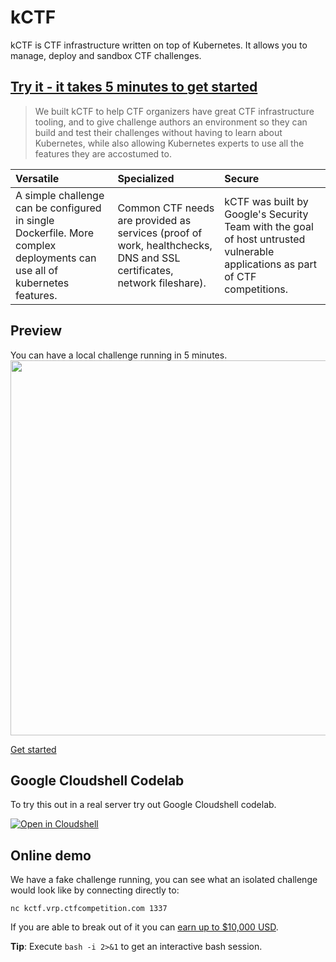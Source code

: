 # kCTF

kCTF is CTF infrastructure written on top of Kubernetes. It allows you to manage, deploy and sandbox CTF challenges.

## [Try it - it takes 5 minutes to get started](local-testing.md)

> We built kCTF to help CTF organizers have great CTF infrastructure tooling, and to give challenge authors an environment so they can build and test their challenges without having to learn about Kubernetes, while also allowing Kubernetes experts to use all the features they are accostumed to.


| **Versatile** | **Specialized** | **Secure** |
|:--------------|:----------------|:-----------|
| A simple challenge can be configured in single Dockerfile. More complex deployments can use all of kubernetes features. | Common CTF needs are provided as services (proof of work, healthchecks, DNS and SSL certificates, network fileshare). | kCTF was built by Google's Security Team with the goal of host untrusted vulnerable applications as part of CTF competitions. |

## Preview
You can have a local challenge running in 5 minutes.
[<img src="https://user-images.githubusercontent.com/33089/111788876-df83fe80-88c0-11eb-8485-f147bc23d7ca.gif" width="600">](https://asciinema.org/a/sePuQKLBHaO3JOtQj9gWayWvU)

[Get started](local-testing.md)

## Google Cloudshell Codelab
To try this out in a real server try out Google Cloudshell codelab.

[![Open in Cloudshell](https://gstatic.com/cloudssh/images/open-btn.svg)](https://console.cloud.google.com/cloudshell/open?git_repo=https://github.com/google/kctf&tutorial=docs/google-cloud.md&shellonly=true)

## Online demo
We have a fake challenge running, you can see what an isolated challenge would look like by connecting directly to:
```
nc kctf.vrp.ctfcompetition.com 1337
```

If you are able to break out of it you can [earn up to $10,000 USD](vrp.md).

**Tip**: Execute `bash -i 2>&1` to get an interactive bash session.
